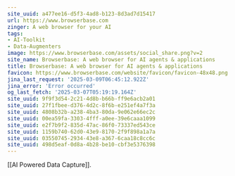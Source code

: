 ```yaml
---
site_uuid: a477ee16-d5f3-4ad8-b123-8d3ad7d15417
url: https://www.browserbase.com
zinger: A web browser for your AI
tags:
- AI-Toolkit
- Data-Augmenters
image: https://www.browserbase.com/assets/social_share.png?v=2
site_name: Browserbase: A web browser for AI agents & applications
title: Browserbase: A web browser for AI agents & applications
favicon: https://www.browserbase.com/website/favicon/favicon-48x48.png
jina_last_request: '2025-03-09T06:45:12.922Z'
jina_error: 'Error occurred'
og_last_fetch: '2025-03-07T05:19:19.164Z'
site_uuid: 9f9f3d54-2c21-4d8b-b66b-ff9e6acb2a01
site_uuid: 27f1fbee-d376-4d2c-8f6b-e251ef4a7f3a
site_uuid: 4808b32b-a238-4ba3-80da-9e062e66ec2c
site_uuid: 00ea59fa-3303-4fff-a0ee-39e6caaa1099
site_uuid: e2f7b9f2-835d-47ac-86f0-73337ed543ce
site_uuid: 1159b740-62d0-43e9-8170-2f9f898a1a7a
site_uuid: 03550745-2934-43e8-a367-6caa18c8cc6c
site_uuid: 498d5eaf-0d8a-4b28-be10-cbf3e5376398
---
```

[[AI Powered Data Capture]].
